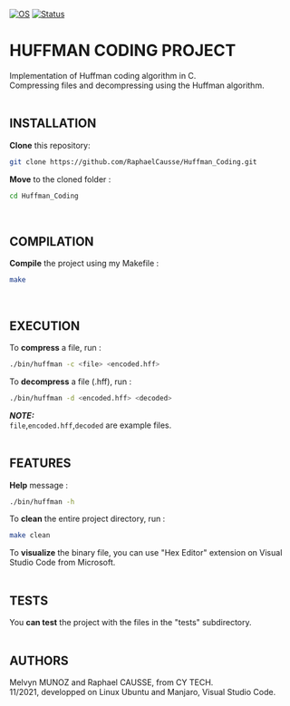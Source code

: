 [![OS](https://img.shields.io/badge/os-linux-blue.svg)](https://shields.io/)
[![Status](https://img.shields.io/badge/status-completed-success.svg)](https://shields.io/)

# HUFFMAN CODING PROJECT

Implementation of Huffman coding algorithm in C.<br>
Compressing files and decompressing using the Huffman algorithm.
<br><br>

## INSTALLATION

**Clone** this repository:
```bash
git clone https://github.com/RaphaelCausse/Huffman_Coding.git
```
**Move** to the cloned folder :
```bash
cd Huffman_Coding
```
<br>

## COMPILATION

**Compile** the project using my Makefile :
```bash
make
```
<br>

## EXECUTION

To **compress** a file, run :
```bash
./bin/huffman -c <file> <encoded.hff>
```
To **decompress** a file (.hff), run :
```bash
./bin/huffman -d <encoded.hff> <decoded>
```
**_NOTE:_**<br>
`file`,`encoded.hff`,`decoded` are example files.
<br><br>

## FEATURES

**Help** message :
```bash
./bin/huffman -h
```
To **clean** the entire project directory, run :
```bash
make clean
```
To **visualize** the binary file, you can use "Hex Editor" extension on Visual Studio Code from Microsoft.
<br><br>

## TESTS

You **can test** the project with the files in the "tests" subdirectory.
<br><br>

## AUTHORS

Melvyn MUNOZ and Raphael CAUSSE, from CY TECH.<br>
11/2021, developped on Linux Ubuntu and Manjaro, Visual Studio Code.
